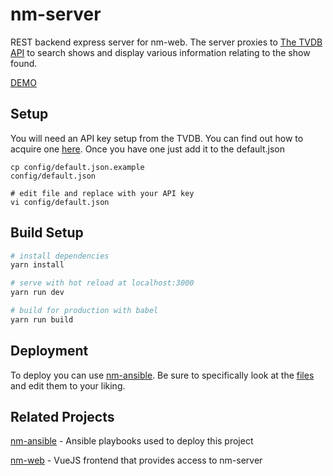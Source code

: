 # nm-server

REST backend express server for nm-web. The server proxies to [The TVDB API](https://api.thetvdb.com/swagger) to search shows and display various information relating to the show found.

[DEMO](http://nm-demo.aarons.io)


## Setup
You will need an API key setup from the TVDB.  You can find out how to acquire one [here](https://www.thetvdb.com/?tab=apiregister).  Once you have one just add it to the default.json
```
cp config/default.json.example
config/default.json

# edit file and replace with your API key
vi config/default.json
```

## Build Setup
``` bash
# install dependencies
yarn install

# serve with hot reload at localhost:3000
yarn run dev

# build for production with babel 
yarn run build
```


## Deployment
To deploy you can use [nm-ansible](https://github.com/aaronstaves/nm-ansible).  Be sure to specifically look at the [files](https://github.com/aaronstaves/nm-ansible/tree/master/roles/nm-server/files) and edit them to your liking.

## Related Projects
[nm-ansible](https://github.com/aaronstaves/nm-ansible) - Ansible playbooks used to deploy this project

[nm-web](https://github.com/aaronstaves/nm-web) - VueJS frontend that provides access to nm-server
